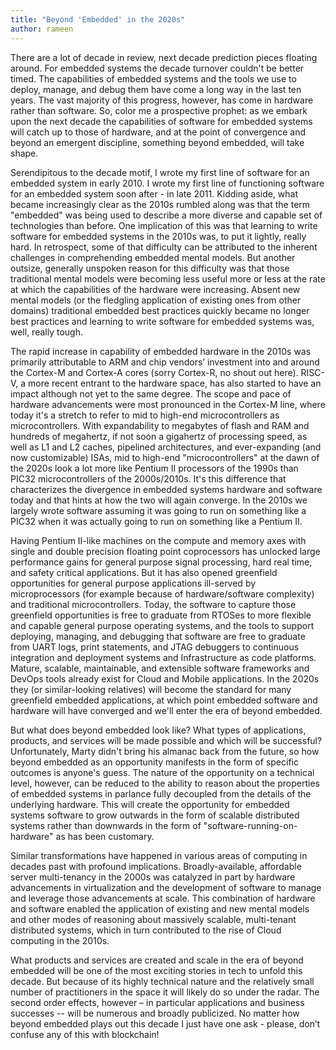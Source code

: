 ```yaml
---
title: "Beyond 'Embedded' in the 2020s"
author: rameen
---
```


There are a lot of decade in review, next decade prediction pieces floating
around. For embedded systems the decade turnover couldn't be better timed.  The
capabilities of embedded systems and the tools we use to deploy, manage, and
debug them have come a long way in the last ten years. The vast majority of this
progress, however, has come in hardware rather than software. So, color me a
prospective prophet: as we embark upon the next decade the capabilities of
software for embedded systems will catch up to those of hardware, and at the
point of convergence and beyond an emergent discipline, something beyond
embedded, will take shape.

Serendipitous to the decade motif, I wrote my first line of software for an
embedded system in early 2010. I wrote my first line of functioning software for
an embedded system soon after - in late 2011. Kidding aside, what became
increasingly clear as the 2010s rumbled along was that the term "embedded" was
being used to describe a more diverse and capable set of technologies than
before. One implication of this was that learning to write software for embedded
systems in the 2010s was, to put it lightly, really hard. In retrospect, some of
that difficulty can be attributed to the inherent challenges in comprehending
embedded mental models. But another outsize, generally unspoken reason for this
difficulty was that those traditional mental models were becoming less useful
more or less at the rate at which the capabilities of the hardware were
increasing. Absent new mental models (or the fledgling application of existing
ones from other domains) traditional embedded best practices quickly became no
longer best practices and learning to write software for embedded systems was,
well, really tough.

The rapid increase in capability of embedded hardware in the 2010s was primarily
attributable to ARM and chip vendors’ investment into and around the Cortex-M
and Cortex-A cores (sorry Cortex-R, no shout out here). RISC-V, a more recent
entrant to the hardware space, has also started to have an impact although not
yet to the same degree. The scope and pace of hardware advancements were most
pronounced in the Cortex-M line, where today it's a stretch to refer to mid to
high-end microcontrollers as microcontrollers. With expandability to megabytes
of flash and RAM and hundreds of megahertz, if not soon a gigahertz of
processing speed, as well as L1 and L2 caches, pipelined architectures, and
ever-expanding (and now customizable) ISAs, mid to high-end "microcontrollers"
at the dawn of the 2020s look a lot more like Pentium II processors of the 1990s
than PIC32 microcontrollers of the 2000s/2010s. It's this difference that
characterizes the divergence in embedded systems hardware and software today and
that hints at how the two will again converge. In the 2010s we largely wrote
software assuming it was going to run on something like a PIC32 when it was
actually going to run on something like a Pentium II.

Having Pentium II-like machines on the compute and memory axes with single and
double precision floating point coprocessors has unlocked large performance
gains for general purpose signal processing, hard real time, and safety critical
applications. But it has also opened greenfield opportunities for general
purpose applications ill-served by microprocessors (for example because of
hardware/software complexity) and traditional microcontrollers. Today, the
software to capture those greenfield opportunities is free to graduate from
RTOSes to more flexible and capable general purpose operating systems, and the
tools to support deploying, managing, and debugging that software are free to
graduate from UART logs, print statements, and JTAG debuggers to continuous
integration and deployment systems and Infrastructure as code platforms. Mature,
scalable, maintainable, and extensible software frameworks and DevOps tools
already exist for Cloud and Mobile applications. In the 2020s they (or
similar-looking relatives) will become the standard for many greenfield embedded
applications, at which point embedded software and hardware will have converged
and we'll enter the era of beyond embedded.

But what does beyond embedded look like? What types of applications, products,
and services will be made possible and which will be successful? Unfortunately,
Marty didn't bring his almanac back from the future, so how beyond embedded as
an opportunity manifests in the form of specific outcomes is anyone's guess. The
nature of the opportunity on a technical level, however, can be reduced to the
ability to reason about the properties of embedded systems in parlance fully
decoupled from the details of the underlying hardware. This will create the
opportunity for embedded systems software to grow outwards in the form of
scalable distributed systems rather than downwards in the form of
"software-running-on-hardware" as has been customary.

Similar transformations have happened in various areas of computing in decades
past with profound implications. Broadly-available, affordable server
multi-tenancy in the 2000s was catalyzed in part by hardware advancements in
virtualization and the development of software to manage and leverage those
advancements at scale. This combination of hardware and software enabled the
application of existing and new mental models and other modes of reasoning about
massively scalable, multi-tenant distributed systems, which in turn contributed
to the rise of Cloud computing in the 2010s.

What products and services are created and scale in the era of beyond embedded
will be one of the most exciting stories in tech to unfold this decade. But
because of its highly technical nature and the relatively small number of
practitioners in the space it will likely do so under the radar. The second
order effects, however – in particular applications and business successes --
will be numerous and broadly publicized. No matter how beyond embedded plays out
this decade I just have one ask - please, don’t confuse any of this with
blockchain!